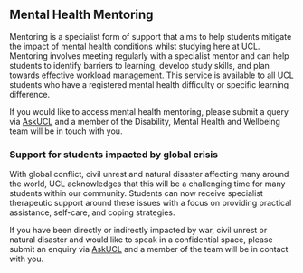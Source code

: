 ## Mental Health Mentoring

Mentoring is a specialist form of support that aims to help students mitigate the impact of mental health conditions whilst studying here at UCL. Mentoring involves meeting regularly with a specialist mentor and can help students to identify barriers to learning, develop study skills, and plan towards effective workload management. This service is available to all UCL students who have a registered mental health difficulty or specific learning difference.

If you would like to access mental health mentoring, please submit a query via [AskUCL](https://www.ucl.ac.uk/students/askucl) and a member of the Disability, Mental Health and Wellbeing team will be in touch with you.

### Support for students impacted by global crisis

With global conflict, civil unrest and natural disaster affecting many around the world, UCL acknowledges that this will be a challenging time for many students within our community. Students can now receive specialist therapeutic support around these issues with a focus on providing practical assistance, self-care, and coping strategies.

If you have been directly or indirectly impacted by war, civil unrest or natural disaster and would like to speak in a confidential space, please submit an enquiry via [AskUCL](https://www.ucl.ac.uk/students/askucl) and a member of the team will be in contact with you.

